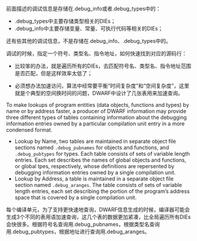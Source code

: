 前面描述的调试信息是存储在.debug_info或者.debug_types中的：

- .debug_types中主要存储类型相关的DIEs；
- .debug_info中主要存储变量、常量、可执行代码等相关的DIEs；

还有些其他的调试信息，不是存储在.debug_info、.debug_types中的。



调试的时候，指定一个符号、类型名、指令地址，如何快速找到对应的源码行：

- 比较笨的办法，就是遍历所有的DIEs，去匹配符号名、类型名、指令地址范围是否匹配，但是这样效率太低了；

- 必须想办法加速访问，算法中经常要平衡“时间复杂度”和“空间复杂度”，这里就是个典型的空间换时间的问题，DWARF中设计了几张表用来加速查询。

  

To make lookups of program entities (data objects, functions and types) by name or by address faster, a producer of DWARF information may provide three different types of tables containing information about the debugging information entries owned by a particular compilation unit entry in a more condensed format.

- Lookup by Name, two tables are maintained in separate object file sections named `.debug_pubnames` for objects and functions, and `.debug_pubtypes` for types. Each table consists of sets of variable length entries. Each set describes the names of global objects and functions, or global tpes, respectively, whose definitions are repersented by debugging information entries owned by a single compilation unit.
- Lookup by Address, a table is maintained in a separate object file section named `.debug_aranges`. The table consists of sets of variable length entries, each set describing the portion of the program’s address space that is covered by a single compilation unit.

每个编译单元，为了支持更快速地查询，DWARF信息生成的时候，编译器可能会生成3个不同的表用语加速查询，这几个表的数据更加紧凑，比全局遍历所有DIEs会快很多。根据符号名查询用.debug_pubnames，根据类型名查询用.debug_pubtypes，根据地址进行查询用.debug_aranges。







